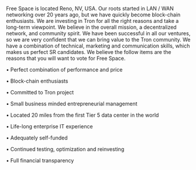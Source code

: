 Free Space is located Reno, NV, USA. Our roots started in LAN / WAN networking over 20 years ago, but we have quickly become block-chain enthusiasts. We are investing in Tron for all the right reasons and take a long-term viewpoint. We believe in the overall mission, a decentralized network, and community spirit. We have been successful in all our ventures, so we are very confident that we can bring value to the Tron community. We have a combination of technical, marketing and communication skills, which makes us perfect SR candidates. We believe the follow items are the reasons that you will want to vote for Free Space.

• Perfect combination of performance and price

• Block-chain enthusiasts

• Committed to Tron project

• Small business minded entrepreneurial management

• Located 20 miles from the first Tier 5 data center in the world

• Life-long enterprise IT experience

• Adequately self-funded

• Continued testing, optimization and reinvesting

• Full financial transparency

